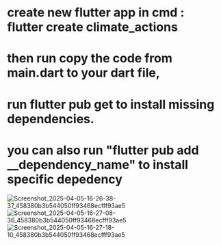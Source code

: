 # create new flutter app in cmd : flutter create climate_actions
# then run copy the code from main.dart to your dart file,
# run flutter pub get to install missing dependencies. 
# you can also run "flutter pub add __dependency_name" to install specific depedency

![Screenshot_2025-04-05-16-26-38-37_458380b3b544050ff93468ecfff93ae5](https://github.com/user-attachments/assets/031f4d6c-9f82-446d-991e-9bdc6ba1bec1)
![Screenshot_2025-04-05-16-27-08-36_458380b3b544050ff93468ecfff93ae5](https://github.com/user-attachments/assets/b8821cc4-f9de-4c58-a971-b90d703fba1f)
![Screenshot_2025-04-05-16-27-18-10_458380b3b544050ff93468ecfff93ae5](https://github.com/user-attachments/assets/cec08465-0517-40de-91d9-4705d173bea4)
